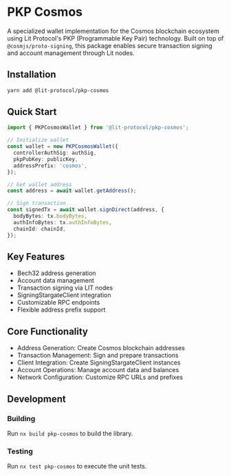 # PKP Cosmos

A specialized wallet implementation for the Cosmos blockchain ecosystem using Lit Protocol's PKP (Programmable Key Pair) technology. Built on top of `@cosmjs/proto-signing`, this package enables secure transaction signing and account management through Lit nodes.

## Installation

```bash
yarn add @lit-protocol/pkp-cosmos
```

## Quick Start

```typescript
import { PKPCosmosWallet } from '@lit-protocol/pkp-cosmos';

// Initialize wallet
const wallet = new PKPCosmosWallet({
  controllerAuthSig: authSig,
  pkpPubKey: publicKey,
  addressPrefix: 'cosmos',
});

// Get wallet address
const address = await wallet.getAddress();

// Sign transaction
const signedTx = await wallet.signDirect(address, {
  bodyBytes: tx.bodyBytes,
  authInfoBytes: tx.authInfoBytes,
  chainId: chainId,
});
```

## Key Features

- Bech32 address generation
- Account data management
- Transaction signing via LIT nodes
- SigningStargateClient integration
- Customizable RPC endpoints
- Flexible address prefix support

## Core Functionality

- Address Generation: Create Cosmos blockchain addresses
- Transaction Management: Sign and prepare transactions
- Client Integration: Create SigningStargateClient instances
- Account Operations: Manage account data and balances
- Network Configuration: Customize RPC URLs and prefixes

## Development

### Building

Run `nx build pkp-cosmos` to build the library.

### Testing

Run `nx test pkp-cosmos` to execute the unit tests.
